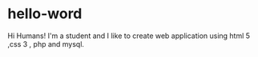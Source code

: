 # hello-word
Hi Humans!
I'm a student and I like to create web application using html 5 ,css 3 , php and  mysql.

